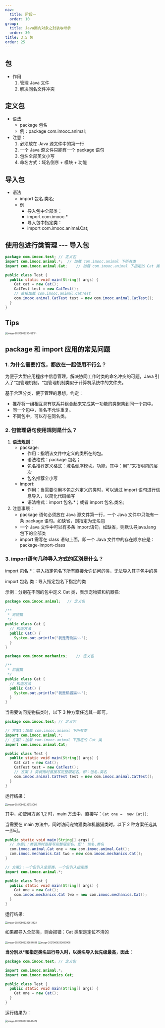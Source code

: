 ```yaml
---
nav:
  title: 阶段一
  order: 10
group:
  title: Java面向对象之封装与继承
  order: 30
title: 3.5 包
order: 25
---
```


## 包

- 作用
  1. 管理 Java 文件
  2. 解决同名文件冲突

## 定义包

- 语法
  - package 包名
  - 例：package com.imooc.animal;
- 注意：
  1. 必须放在 Java 源文件中的第一行
  2. 一个 Java 源文件只能有一个 package 语句
  3. 包名全部英文小写
  4. 命名方式：域名倒序 + 模块 + 功能

## 导入包

- 语法
  - import 包名.类名;
  - 例
    - 导入包中全部类：
    - import com.imooc.*
    - 导入包中指定类：
    - import com.imooc.animal.Cat;


## 使用包进行类管理 --- 导入包

```java
package com.imooc.test;	// 定义包
import com.imooc.animal.*;	// 加载 com.imooc.animal 下所有类
import com.imooc.animal.Cat;	// 加载 com.imooc.animal 下指定的 Cat 类

public class Test {
  public static void main(String[] args) {
    Cat cat = new Cat();
    CatTest test = new CatTest();
    // 直接加载 com.imooc.animal.CatTest
    com.imooc.animal.CatTest test = new com.imooc.animal.CatTest();
  }
}
```

## Tips

<img src="https://wsk-mweb.oss-cn-hangzhou.aliyuncs.com/ipic/2021-06-06-150503.png" alt="image-20210606230458181" style="zoom:50%;" />

## package 和 import 应用的常见问题

### 1. 为什么需要打包，都放在一起使用不行么？

为便于大型应用程序中信息管理，解决协同工作时类的命名冲突的可题，Java 引入了“包管理机制。“包管理机制类似于计算机系统中的文件夹。

基于合理分类，便于管理的思想，约定：

- 推荐将一组相互具有联系并组合起来完成某一功能的类聚集到同一个包中。
- 同一个包中，类名不允许重复。
- 不同包中，可以存在同名类。

### 2. 包管理语句使用规则是什么？

1. **语法规则**：
   - package:
     - 作用：指明该文件中定义的类所在的包。
     - 语法格式：package 包名；
     - 包名推荐定义格式：域名倒序模块。功能，其中：用“.“来指明包的层次
     - 包名推荐全小写
   - import:
     - 作用：当需要引用本包之外定义的类时，可以通过 import 语句进行信息导入，以简化代码编写
     - 语法格式：import 包名.*；或者 import 包名.类名;
2. 注意事项：
   - package 语句必须放在 Java 源文件第一行，一个 Java 文件中只能有一条 package 语句。如缺省，则指定为无名包
   - 一个 Java 文件中可以有多条 import语句。如缺省，则默认导java.lang 包下的全部类
   - import 需写在 class 语句上面，即一个 Java 文件中的存在顺序应是：package-import-class

### 3. import语句几种导入方式的区別是什么？

import 包名.*：导入指定包名下所有直接允许访问的类，无法导入其子包中的类

import 包名.类：导入指定包名下指定的类

示例：分别在不同的包中定义 Cat 类，表示宠物猫和机器猫:

```java
package com.imooc.animal;	// 定义包

/**
 * 宠物猫
 */
public class Cat {
  // 构造方法
  public Cat() {
    System.out.println("我是宠物猫~~");
  }
}
```

```java
package com.imooc.mechanics;	// 定义包

/**
 * 机器猫
 */
public class Cat {
  // 构造方法
  public Cat() {
    System.out.println("我是机器猫~~");
  }
}
```

当需要访问宠物描类时，以下 3 种方案任选其一即可。

```java
package com.imooc.test;	// 定义包

// 方案1：加载 com.imooc.animal 下所有类
import com.imooc.animal.*;
// 方案2：加载 com.imooc.animal 下指定的 Cat 类
import com.imooc.animal.Cat;

public class Test {
  public static void main(String[] args) {
    Cat cat = new Cat();
    CatTest test = new CatTest();
    // 方案 3 类调用时直接写完整限定名，即：包名.类名
    com.imooc.animal.CatTest test = new com.imooc.animal.CatTest();
  }
}

```

运行结果：

<img src="https://wsk-mweb.oss-cn-hangzhou.aliyuncs.com/ipic/2021-06-06-152106.png" alt="image-20210606232102066" style="zoom:50%;" />

其中，如使用方案 1,2 时，main 方法中，直接写：`Cat one =  new Cat();`

当需要在 main 方法中，同时访问宠物猫类和机器猫类时，以下 2 种方案任选其一即可。

```java
public static void main(String[] args) {
  // 方案1：类调用时直接写完整限定名，即： 包名.类名
  com.imooc.animal.Cat one = new com.imooc.animal.Cat();
  com.imooc.mechanics.Cat two = new com.imooc.mechanics.Cat();
}
```

```java
// 方案2：一个包引入全部类，一个包引入指定类
import com.imooc.animal.*;

public class Test {
  public static void main(String[] args) {
    Cat one = new Cat();
    com.imooc.mechanics.Cat two = new com.imooc.mechanics.Cat();
  }
}
```

运行结果:

<img src="https://wsk-mweb.oss-cn-hangzhou.aliyuncs.com/ipic/2021-06-06-152617.png" alt="image-20210606232613422" style="zoom:50%;" />

如果都导入全部类，则会报错：Cat 类型是定位不清的

<img src="/Users/wuxiao/Library/Application Support/typora-user-images/image-20210606232634838.png" alt="image-20210606232634838" style="zoom:50%;" />

<img src="https://wsk-mweb.oss-cn-hangzhou.aliyuncs.com/ipic/2021-06-06-152656.png" alt="image-20210606232653908" style="zoom:50%;" />

**当分别以*和指定类名进行导入时，以类名导入优先级最高，因此：**

```java
package com.imooc.test;	// 定义包

import com.imooc.animal.*;
import com.imooc.mechanics.Cat;

public class Test {
  public static void main(String[] args) {
    Cat one = new Cat();
  }
}
```

运行结果为：

<img src="https://wsk-mweb.oss-cn-hangzhou.aliyuncs.com/ipic/2021-06-06-152845.png" alt="image-20210606232840479" style="zoom:50%;" />